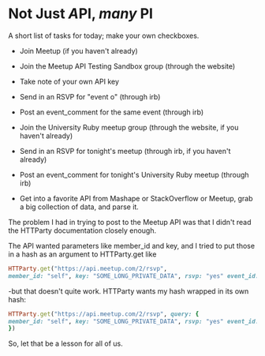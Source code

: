 # Not Just *A*PI, *many* PI

A short list of tasks for today; make your own checkboxes.

* Join Meetup (if you haven't already)

* Join the Meetup API Testing Sandbox group (through the website)

* Take note of your own API key

* Send in an RSVP for "event o" (through irb)

* Post an event_comment for the same event (through irb)

* Join the University Ruby meetup group (through the website, if you haven't already)

* Send in an RSVP for tonight's meetup (through irb, if you haven't already)

* Post an event_comment for tonight's University Ruby meetup (through irb)

* Get into a favorite API from Mashape or StackOverflow or Meetup, grab a big collection of data, and parse it.

The problem I had in trying to post to the Meetup API was that I didn't read the HTTParty documentation closely enough.

The API wanted parameters like member_id and key, and I tried to put those in a hash as an argument to HTTParty.get
like 
```ruby
HTTParty.get("https://api.meetup.com/2/rsvp", 
member_id: "self", key: "SOME_LONG_PRIVATE_DATA", rsvp: "yes" event_id: 118)
```

-but that doesn't quite work. HTTParty wants my hash wrapped in its own hash:
```ruby
HTTParty.get("https://api.meetup.com/2/rsvp", query: { 
member_id: "self", key: "SOME_LONG_PRIVATE_DATA", rsvp: "yes" event_id: 118 
})
```

So, let that be a lesson for all of us.
